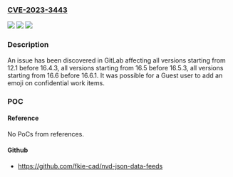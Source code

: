 ### [CVE-2023-3443](https://cve.mitre.org/cgi-bin/cvename.cgi?name=CVE-2023-3443)
![](https://img.shields.io/static/v1?label=Product&message=GitLab&color=blue)
![](https://img.shields.io/static/v1?label=Version&message=12.1%3C%2016.4.3%20&color=brighgreen)
![](https://img.shields.io/static/v1?label=Vulnerability&message=CWE-863%3A%20Incorrect%20Authorization&color=brighgreen)

### Description

An issue has been discovered in GitLab affecting all versions starting from 12.1 before 16.4.3, all versions starting from 16.5 before 16.5.3, all versions starting from 16.6 before 16.6.1. It was possible for a Guest user to add an emoji on confidential work items.

### POC

#### Reference
No PoCs from references.

#### Github
- https://github.com/fkie-cad/nvd-json-data-feeds

